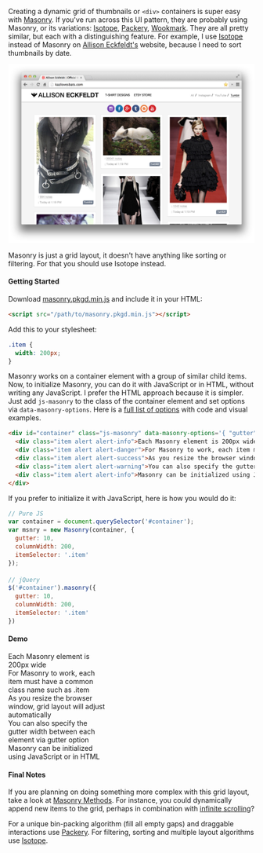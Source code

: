 <script src="http://masonry.desandro.com/masonry.pkgd.min.js"></script>
<style>
.item { width: 200px; }
</style>

Creating a dynamic grid of thumbnails or `<div>` containers is super
easy with [Masonry](http://masonry.desandro.com). If you've run across
this UI pattern, they are probably using Masonry, or its variations:
[Isotope](http://isotope.metafizzy.co), [Packery](http://packery.metafizzy.co/),
[Wookmark](http://www.wookmark.com/jquery-plugin). They are all
pretty similar, but each with a distinguishing feature. For example, I use
[Isotope](http://isotope.metafizzy.co) instead of Masonry on
[Allison Eckfeldt's](http://kazlovesbats.com) website, because I need to sort
thumbnails by date.

![](images/frontend/beginner/pinterest-grid-layout-1.png)

Masonry is just a grid layout, it doesn't have anything like sorting or
filtering. For that you should use Isotope instead.

#### Getting Started
Download [masonry.pkgd.min.js](http://masonry.desandro.com/masonry.pkgd.min.js)
and include it in your HTML:

```html
<script src="/path/to/masonry.pkgd.min.js"></script>
```

Add this to your stylesheet:
```css
.item {
  width: 200px;
}
```

Masonry works on a container element with a group of similar child items. Now,
to initialize Masonry, you can do it with JavaScript or in HTML, without writing
any JavaScript. I prefer the HTML approach because it is simpler. Just add
`js-masonry` to the class of the container element and set options via
`data-masonry-options`. Here is a [full list of options](http://masonry.desandro.com/options.html)
with code and visual examples.

```html
<div id="container" class="js-masonry" data-masonry-options='{ "gutter": 10, "columnWidth": 200, "itemSelector": ".item" }'>
  <div class="item alert alert-info">Each Masonry element is 200px wide</div>
  <div class="item alert alert-danger">For Masonry to work, each item must have a common class name such as .item</div>
  <div class="item alert alert-success">As you resize the browser window, grid layout will adjust automatically</div>
  <div class="item alert alert-warning">You can also specify the gutter width between each element via gutter option</div>
  <div class="item alert alert-info">Masonry can be initialized using JavaScript or in HTML</div>
</div>
```
If you prefer to initialize it with JavaScript, here is how you would do it:
```javascript
// Pure JS
var container = document.querySelector('#container');
var msnry = new Masonry(container, {
  gutter: 10,
  columnWidth: 200,
  itemSelector: '.item'
});

// jQuery
$('#container').masonry({
  gutter: 10,
  columnWidth: 200,
  itemSelector: '.item'
})
```

#### Demo
<div id="container" class="js-masonry" data-masonry-options='{ "gutter": 10, "columnWidth": 200, "itemSelector": ".item" }'>
  <div class="item alert alert-info">Each Masonry element is 200px wide</div>
  <div class="item alert alert-danger">For Masonry to work, each item must have a common class name such as .item</div>
  <div class="item alert alert-success">As you resize the browser window, grid layout will adjust automatically</div>
  <div class="item alert alert-warning">You can also specify the gutter width between each element via gutter option</div>
  <div class="item alert alert-info">Masonry can be initialized using JavaScript or in HTML</div>
</div>

#### Final Notes
If you are planning on doing something more complex with this grid layout,
take a look at [Masonry Methods](http://masonry.desandro.com/methods.html).
For instance, you could dynamically append new items to the grid, perhaps in
combination with [infinite scrolling](#!/frontend/infinite-scrolling)?

For a unique bin-packing algorithm (fill all empty gaps) and draggable
interactions use [Packery](http://packery.metafizzy.co/). For filtering,
sorting and multiple layout algorithms use [Isotope](isotope.metafizzy.co).
